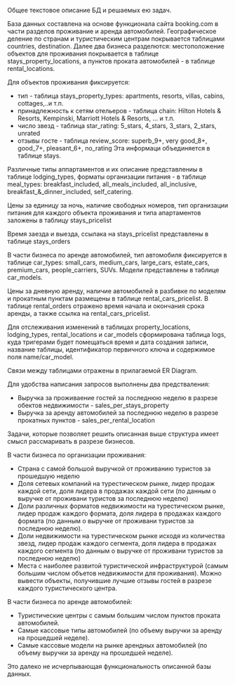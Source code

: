 Oбщее текстовое описание БД и решаемых ею задач.

База данных составлена на основе функционала сайта booking.com в части разделов проживание и аренда автомобилей. 
Географическое деление по странам и туристическим центрам покрывается таблицами countries, destination.
Далее два бизнеса разделются: местоположение объектов для проживания покрывается в таблице stays_property_locations, а пунктов проката автомобилей - в таблице rental_locations.

Для объектов проживания фиксируется:
- тип - таблица stays_property_types: apartments, resorts, villas, cabins, cottages,..и т.п.
- принадлежность к сетям отельеров - таблица chain: Hilton Hotels & Resorts, Kempinski, Marriott Hotels & Resorts, ... и т.п.
- число звезд - таблица star_rating: 5_stars, 4_stars, 3_stars, 2_stars, unrated
- отзывы госте - таблица review_score: superb_9+, very good_8+, good_7+, pleasant_6+, no_rating
Эта информаци объединяется в таблице stays.

Различные типы аппартаментов и их описание представлениы в таблице lodging_types, форматы организации питания - в таблице meal_types: breakfast_included, all_meals_included, all_inclusive, breakfast_&_dinner_included, self_catering.

Цены за единицу за ночь, наличие свободных номеров, тип организации питания для каждого объекта проживания и типа апартаментов заложены в таблицу stays_pricelist

Время заезда и выезда, ссылака на stays_pricelist представлены в таблице stays_orders

В части бизнеса по аренде автомобилей, тип автомобиля фиксируется в таблице car_types: small_cars, medium_cars, large_cars, estate_cars, premium_cars, people_carriers, SUVs. Модели представлены в таблице car_models.

Цены за дневную аренду, наличие автомобилей в разбивке по моделям и прокатным пунктам размещены в таблице rental_cars_pricelist.
В таблице rental_orders отражено время начала и окончания срока аренды, а также ссылка на rental_cars_pricelist.

Для отслеживания изменений в таблицах  property_locations, lodging_types, rental_locations и car_models сформирована таблица logs, куда тригерами будет помещаться время и дата создания записи, название таблицы, идентификатор первичного ключа и содержимое поля name/car_model.

Связи между таблицами отражены в прилагаемой ER Diagram.

Для удобства написания запросов выполнены два предстваления:
- Выручка за проживаение гостей за последнюю неделю в разрезе обектов недвижимости - sales_per_stays_property
- Выручка за аренду автомобилей за последнюю неделю в разрезе прокатных пунктов - sales_per_rental_location

Задачи, которые позволяет решить описанная выше структура имеет смысл рассмаривать в разрезе бизнесов.

В части бизнеса по организации проживания:
- Страна с самой большой выручкой от проживанию туристов за прошедшую неделю 
- Доля сетевых компаний на турестическом рынке, лидер продаж каждой сети, доля лидера в продажах каждой сети (по данным о выручке от       проживани туристов за последнюю неделю)
- Доли различных форматов недвижимости на турестическом рынке, лидер продаж каждого формата, доля лидера в продажах каждого формата (по   данным о выручке  от проживани туристов за последнюю неделю).
- Доли недвижимости на турестическом рынке исходя из количества звезд, лидер продаж каждого сегмента, доля лидера в продажах каждого       сегмента (по данным о выручке  от проживани туристов за последнюю неделю)
- Места с наиболее развитой туристической инфраструктурой (самым большим числом объетов недвижимости для проживания). Можно вывести       объекты, получившие лучшие отзывы гостей в разрезе каждого туристического центра.

В части бизнеса по аренде автомобилей:
- Туристические центры с самым большим числом пунктов проката автомобилей.
- Самые кассовые типы автомобилей (по объему выручки за аренду на прошедшей неделе).
- Самые кассовые модели на рынке арендных автомобилей (по объему выручки за аренду на прошедшей неделе).

Это далеко не исчерпывающая функциональность описанной базы данных.
